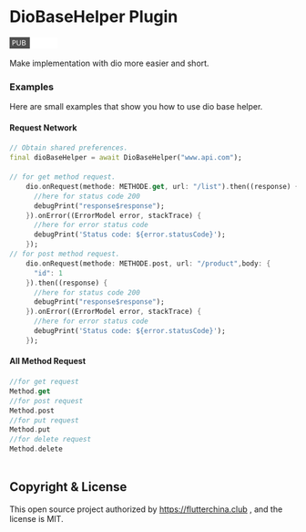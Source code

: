 # DioBaseHelper Plugin

[![Pub](https://raw.githubusercontent.com/umkithya/DioBaseHelper/master/image/package.svg)](https://pub.dev/packages/dio_base_helper)

Make implementation with dio more easier and short.

### Examples
Here are small examples that show you how to use dio base helper.

#### Request Network
```dart
// Obtain shared preferences.
final dioBaseHelper = await DioBaseHelper("www.api.com");

// for get method request.
    dio.onRequest(methode: METHODE.get, url: "/list").then((response) {
      //here for status code 200
      debugPrint("response$response");
    }).onError((ErrorModel error, stackTrace) {
      //here for error status code
      debugPrint('Status code: ${error.statusCode}');
    });
// for post method request.
    dio.onRequest(methode: METHODE.post, url: "/product",body: {
      "id": 1
    }).then((response) {
      //here for status code 200
      debugPrint("response$response");
    }).onError((ErrorModel error, stackTrace) {
      //here for error status code
      debugPrint('Status code: ${error.statusCode}');
    });

```
#### All Method Request
```dart
//for get request
Method.get
//for post request
Method.post
//for put request
Method.put
//for delete request
Method.delete
 
```

## Copyright & License

This open source project authorized by https://flutterchina.club , and the license is MIT.
